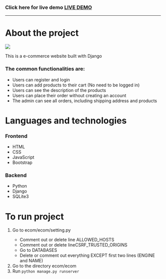
<h3>Click here for live demo <a href="https://ecom-production-735b.up.railway.app/" target='_blank'>LIVE DEMO</a></h3>
<hr>
<h1>About the project</h1>
<img src='https://github.com/user-attachments/assets/bb85da16-8317-4916-8139-f2d22ec76c7d'>

<p>This is a e-commerce website built with Django</p>

<h3>The common functionalities are:</h3>
<ul>
<li>Users can register and login</li>
<li>Users can add products to their cart (No need to be logged in)</li>
<li>Users can see the description of the products</li>
<li>Users can place their order without creating an account</li>
<li>The admin can see all orders, including shipping address and products</li>
</ul>

<h1>Languages and technologies

<h3>Frontend</h3>
<ul>
  <li>HTML</li>
  <li>CSS</li>
  <li>JavaScript</li>
  <li>Bootstrap</li>
</ul>

<h3>Backend</h3>
<ul>
  <li>Python</li>
  <li>Django</li>
  <li>SQLite3</li>
  
</ul>

<h1>To run project</h1>

<ol>
  <li> Go to ecom/ecom/setting.py</li>
  <ul>
    <li>Comment out or delete line ALLOWED_HOSTS</li>
    <li> Comment out or delete lineCSRF_TRUSTED_ORIGINS</li>
    <li> Go to DATABASES</li>
    <li>Delete or comment out everything EXCEPT first two lines (ENGINE and NAME)</li>
  </ul>
  <li>Go to the directory ecom/ecom</li>
  <li>Run <code>python manage.py runserver</code></li>
</ol>
